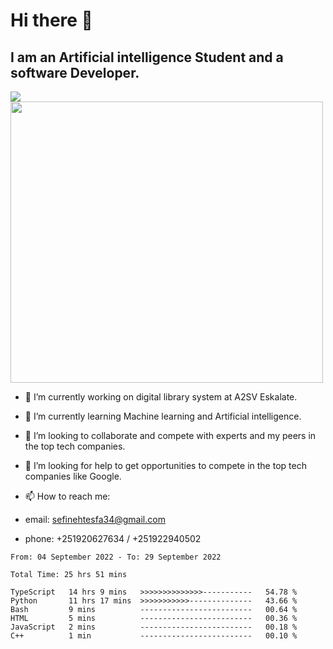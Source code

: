 # Hi there 👋
## I am an Artificial intelligence Student and a software Developer.
<img src = "https://github-readme-stats.vercel.app/api?username=sefinehtesfa34&&show_icons=true&title_color=ffffff&icon_color=bb2acf&text_color=daf7dc&bg_color=151515"/>
<img src="https://wakatime.com/share/@sefinehtesfa34/ae9674e3-b462-4438-9120-52fc3d0ffbbb.png" width ="500" height = "450"/>

- 🔭 I’m currently working on digital library system at A2SV Eskalate.
- 🌱 I’m currently learning Machine learning and Artificial intelligence.
- 👯 I’m looking to collaborate and compete with experts and my peers in the top tech companies.
- 🤔 I’m looking for help to get opportunities to compete in the top tech companies like Google.

- 📫 How to reach me: 
- email: sefinehtesfa34@gmail.com
- phone: +251920627634 / +251922940502
<!--START_SECTION:waka-->

```text
From: 04 September 2022 - To: 29 September 2022

Total Time: 25 hrs 51 mins

TypeScript   14 hrs 9 mins   >>>>>>>>>>>>>>-----------   54.78 %
Python       11 hrs 17 mins  >>>>>>>>>>>--------------   43.66 %
Bash         9 mins          -------------------------   00.64 %
HTML         5 mins          -------------------------   00.36 %
JavaScript   2 mins          -------------------------   00.18 %
C++          1 min           -------------------------   00.10 %
```

<!--END_SECTION:waka-->
